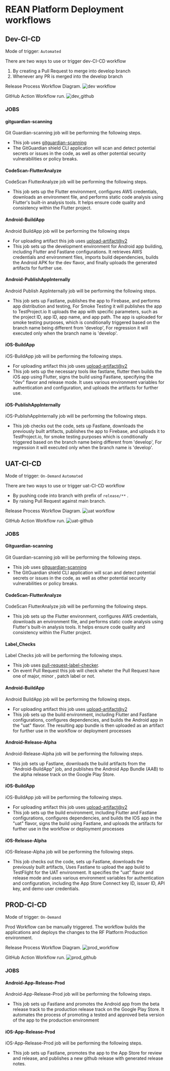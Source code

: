 # REAN Platform Deployment workflows


## Dev-CI-CD
Mode of trigger: ```Automated```

There are two ways to use or trigger dev-CI-CD workflow
1. By creating a Pull Request to merge into develop branch
2. Whenever any PR is merged into the develop branch


Release Process Workflow Diagram.
![dev workflow](https://github.com/REAN-Foundation/rean-health-guru-app/blob/feature/flow_documentation/res/images/release_docs_images/DevWorkflow.png?raw=true)

GitHub Action Workflow run.
![dev_github](https://github.com/REAN-Foundation/rean-health-guru-app/blob/feature/flow_documentation/res/images/release_docs_images/dev_github_job.png?raw=true)

### JOBS

#### gitguardian-scanning

Git Guardian-scanning job will be performing the following steps.

* This job uses [gitguardian-scanning](https://github.com/GitGuardian/ggshield-action)
* The GitGuardian shield CLI application will scan and detect potential secrets or issues in the code, as well as other potential security vulnerabilities or policy breaks.

#### CodeScan-FlutterAnalyze

CodeScan FlutterAnalyze job will be performing the following steps.

* This job sets up the Flutter environment, configures AWS credentials, downloads an environment file, and performs static code analysis using Flutter's built-in analysis tools. It helps ensure code quality and consistency within the Flutter project.

#### Android-BuildApp

Android BuildApp job will be performing the following steps

* For uploading artifact this job uses [upload-artifact@v2](https://github.com/marketplace/actions/upload-a-build-artifact)
* This job sets up the development environment for Android app building, including Flutter and Fastlane configurations. It retrieves AWS credentials and environment files, imports build dependencies, builds the Android APK for the dev flavor, and finally uploads the generated artifacts for further use.

#### Android-PublishAppInternally

Android Publish AppInternally job will be performing the following steps. 

* This job sets up Fastlane, publishes the app to Firebase, and performs app distribution and testing, For Smoke Testing it will publishes the app to TestProject.io It uploads the app with specific parameters, such as the project ID, app ID, app name, and app path. The app is uploaded for smoke testing purposes, which is conditionally triggered based on the branch name being different from 'develop', For regression it will executed only when the branch name is 'develop'.

#### iOS-BuildApp

iOS-BuildApp job will be performing the following steps. 
 
* For uploading artifact this job uses [upload-artifact@v2](https://github.com/marketplace/actions/upload-a-build-artifact)
* This job sets up the necessary tools like fastlane, flutter then builds the iOS app using Flutter, signs the build using Fastlane, specifying the "dev" flavor and release mode. It uses various environment variables for authentication and configuration, and uploads the artifacts for further use.

#### iOS-PublishAppInternally

iOS-PublishAppInternally job will be performing the following steps.

* This job checks out the code, sets up Fastlane, downloads the previously built artifacts, publishes the app to Firebase, and uploads it to TestProject.io, for smoke testing purposes which is conditionally triggered based on the branch name being different from 'develop', For regression it will executed only when the branch name is 'develop'.


## UAT-CI-CD
Mode of trigger: ```On-Demand``` ```Automated```

There are two ways to use or trigger uat-CI-CD workflow
* By pushing code into branch with prefix of ``` release/** ``` .
* By raising Pull Request against main branch.

Release Process Workflow Diagram.
![uat workflow](https://github.com/REAN-Foundation/rean-health-guru-app/blob/feature/flow_documentation/res/images/release_docs_images/uatWorkflow.png?raw=true)

GitHub Action Workflow run.
![uat-github](https://github.com/REAN-Foundation/rean-health-guru-app/blob/feature/flow_documentation/res/images/release_docs_images/uat_github_action.png?raw=true)

### JOBS

#### Gitguardian-scanning

Git Guardian-scanning job will be performing the following steps.

* This job uses [gitguardian-scanning](https://github.com/GitGuardian/ggshield-action)
* The GitGuardian shield CLI application will scan and detect potential secrets or issues in the code, as well as other potential security vulnerabilities or policy breaks.

#### CodeScan-FlutterAnalyze

CodeScan FlutterAnalyze job will be performing the following steps.

* This job sets up the Flutter environment, configures AWS credentials, downloads an environment file, and performs static code analysis using Flutter's built-in analysis tools. It helps ensure code quality and consistency within the Flutter project.

#### Label_Checks

Label Checks job will be performing the following steps.

* This job uses [pull-request-label-checker](https://github.com/marketplace/actions/label-checker-for-pull-requests). 
* On event Pull Request this job will check wheter the Pull Request have one of major, minor , patch label or not.

#### Android-BuildApp

Android BuildApp job will be performing the following steps.

* For uploading artifact this job uses [upload-artifact@v2](https://github.com/marketplace/actions/upload-a-build-artifact)
* This job sets up the build environment, including Flutter and Fastlane configurations, configures dependencies, and builds the Android app in the "uat" flavor. The resulting app bundle is then uploaded as an artifact for further use in the workflow or deployment processes


#### Android-Release-Alpha

Android-Release-Alpha job will be performing the following steps.

* this job sets up Fastlane, downloads the build artifacts from the "Android-BuildApp" job, and publishes the Android App Bundle (AAB) to the alpha release track on the Google Play Store.

#### iOS-BuildApp

iOS-BuildApp job will be performing the following steps.

* For uploading artifact this job uses [upload-artifact@v2](https://github.com/marketplace/actions/upload-a-build-artifact)
* This job sets up the build environment, including Flutter and Fastlane configurations, configures dependencies, and builds the IOS app in the "uat" flavor, signs the build using Fastlane, and uploads the artifacts for further use in the workflow or deployment processes


#### iOS-Release-Alpha

iOS-Release-Alpha job will be performing the following steps.

* This job checks out the code, sets up Fastlane, downloads the previously built artifacts, Uses Fastlane to upload the app build to TestFlight for the UAT environment. It specifies the "uat" flavor and release mode and uses various environment variables for authentication and configuration, including the App Store Connect key ID, issuer ID, API key, and demo user credentials.


## PROD-CI-CD
Mode of trigger: ```On-Demand```

Prod Workflow can be manually triggered. The workflow builds the applications and deploys the changes to the RF Platform Production environment.

Release Process Workflow Diagram.
![prod_workflow](https://github.com/REAN-Foundation/rean-health-guru-app/blob/feature/flow_documentation/res/images/release_docs_images/prod_workflow.png?raw=true)

GitHub Action Workflow run.
![prod_github](https://github.com/REAN-Foundation/rean-health-guru-app/blob/feature/flow_documentation/res/images/release_docs_images/prod_github_action.png?raw=true)

### JOBS

#### Android-App-Release-Prod

Android-App-Release-Prod job will be performing the following steps.

* This job sets up Fastlane and promotes the Android app from the beta release track to the production release track on the Google Play Store. It automates the process of promoting a tested and approved beta version of the app to the production environment

#### iOS-App-Release-Prod

iOS-App-Release-Prod job will be performing the following steps.

* This job sets up Fastlane, promotes the app to the App Store for review and release, and publishes a new github release with generated release notes. 



 
 
 
 
